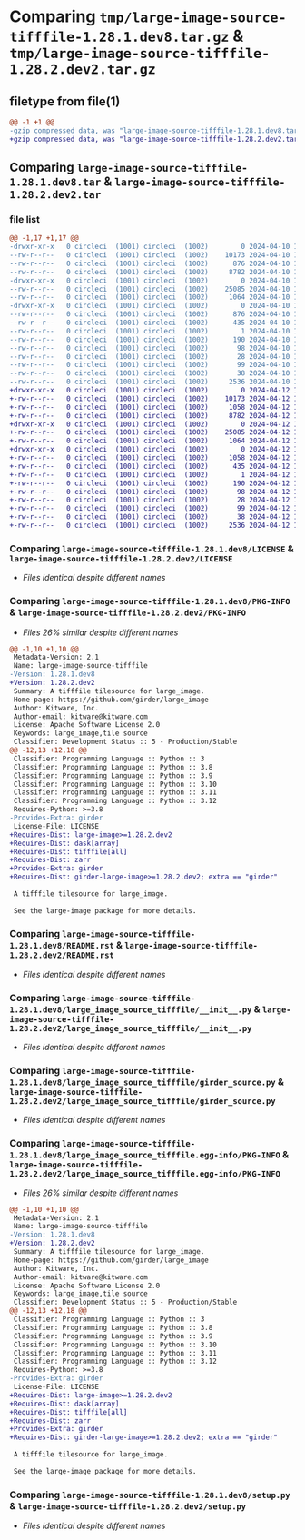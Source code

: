 # Comparing `tmp/large-image-source-tifffile-1.28.1.dev8.tar.gz` & `tmp/large-image-source-tifffile-1.28.2.dev2.tar.gz`

## filetype from file(1)

```diff
@@ -1 +1 @@
-gzip compressed data, was "large-image-source-tifffile-1.28.1.dev8.tar", last modified: Wed Apr 10 16:16:58 2024, max compression
+gzip compressed data, was "large-image-source-tifffile-1.28.2.dev2.tar", last modified: Fri Apr 12 15:26:06 2024, max compression
```

## Comparing `large-image-source-tifffile-1.28.1.dev8.tar` & `large-image-source-tifffile-1.28.2.dev2.tar`

### file list

```diff
@@ -1,17 +1,17 @@
-drwxr-xr-x   0 circleci  (1001) circleci  (1002)        0 2024-04-10 16:16:58.173406 large-image-source-tifffile-1.28.1.dev8/
--rw-r--r--   0 circleci  (1001) circleci  (1002)    10173 2024-04-10 16:16:57.000000 large-image-source-tifffile-1.28.1.dev8/LICENSE
--rw-r--r--   0 circleci  (1001) circleci  (1002)      876 2024-04-10 16:16:58.173406 large-image-source-tifffile-1.28.1.dev8/PKG-INFO
--rw-r--r--   0 circleci  (1001) circleci  (1002)     8782 2024-04-10 16:16:57.000000 large-image-source-tifffile-1.28.1.dev8/README.rst
-drwxr-xr-x   0 circleci  (1001) circleci  (1002)        0 2024-04-10 16:16:58.173406 large-image-source-tifffile-1.28.1.dev8/large_image_source_tifffile/
--rw-r--r--   0 circleci  (1001) circleci  (1002)    25085 2024-04-10 16:11:56.000000 large-image-source-tifffile-1.28.1.dev8/large_image_source_tifffile/__init__.py
--rw-r--r--   0 circleci  (1001) circleci  (1002)     1064 2024-04-10 16:11:56.000000 large-image-source-tifffile-1.28.1.dev8/large_image_source_tifffile/girder_source.py
-drwxr-xr-x   0 circleci  (1001) circleci  (1002)        0 2024-04-10 16:16:58.173406 large-image-source-tifffile-1.28.1.dev8/large_image_source_tifffile.egg-info/
--rw-r--r--   0 circleci  (1001) circleci  (1002)      876 2024-04-10 16:16:58.000000 large-image-source-tifffile-1.28.1.dev8/large_image_source_tifffile.egg-info/PKG-INFO
--rw-r--r--   0 circleci  (1001) circleci  (1002)      435 2024-04-10 16:16:58.000000 large-image-source-tifffile-1.28.1.dev8/large_image_source_tifffile.egg-info/SOURCES.txt
--rw-r--r--   0 circleci  (1001) circleci  (1002)        1 2024-04-10 16:16:58.000000 large-image-source-tifffile-1.28.1.dev8/large_image_source_tifffile.egg-info/dependency_links.txt
--rw-r--r--   0 circleci  (1001) circleci  (1002)      190 2024-04-10 16:16:58.000000 large-image-source-tifffile-1.28.1.dev8/large_image_source_tifffile.egg-info/entry_points.txt
--rw-r--r--   0 circleci  (1001) circleci  (1002)       98 2024-04-10 16:16:58.000000 large-image-source-tifffile-1.28.1.dev8/large_image_source_tifffile.egg-info/requires.txt
--rw-r--r--   0 circleci  (1001) circleci  (1002)       28 2024-04-10 16:16:58.000000 large-image-source-tifffile-1.28.1.dev8/large_image_source_tifffile.egg-info/top_level.txt
--rw-r--r--   0 circleci  (1001) circleci  (1002)       99 2024-04-10 16:11:56.000000 large-image-source-tifffile-1.28.1.dev8/pyproject.toml
--rw-r--r--   0 circleci  (1001) circleci  (1002)       38 2024-04-10 16:16:58.173406 large-image-source-tifffile-1.28.1.dev8/setup.cfg
--rw-r--r--   0 circleci  (1001) circleci  (1002)     2536 2024-04-10 16:11:56.000000 large-image-source-tifffile-1.28.1.dev8/setup.py
+drwxr-xr-x   0 circleci  (1001) circleci  (1002)        0 2024-04-12 15:26:06.234858 large-image-source-tifffile-1.28.2.dev2/
+-rw-r--r--   0 circleci  (1001) circleci  (1002)    10173 2024-04-12 15:26:05.000000 large-image-source-tifffile-1.28.2.dev2/LICENSE
+-rw-r--r--   0 circleci  (1001) circleci  (1002)     1058 2024-04-12 15:26:06.230858 large-image-source-tifffile-1.28.2.dev2/PKG-INFO
+-rw-r--r--   0 circleci  (1001) circleci  (1002)     8782 2024-04-12 15:26:05.000000 large-image-source-tifffile-1.28.2.dev2/README.rst
+drwxr-xr-x   0 circleci  (1001) circleci  (1002)        0 2024-04-12 15:26:06.230858 large-image-source-tifffile-1.28.2.dev2/large_image_source_tifffile/
+-rw-r--r--   0 circleci  (1001) circleci  (1002)    25085 2024-04-12 15:20:51.000000 large-image-source-tifffile-1.28.2.dev2/large_image_source_tifffile/__init__.py
+-rw-r--r--   0 circleci  (1001) circleci  (1002)     1064 2024-04-12 15:20:51.000000 large-image-source-tifffile-1.28.2.dev2/large_image_source_tifffile/girder_source.py
+drwxr-xr-x   0 circleci  (1001) circleci  (1002)        0 2024-04-12 15:26:06.230858 large-image-source-tifffile-1.28.2.dev2/large_image_source_tifffile.egg-info/
+-rw-r--r--   0 circleci  (1001) circleci  (1002)     1058 2024-04-12 15:26:06.000000 large-image-source-tifffile-1.28.2.dev2/large_image_source_tifffile.egg-info/PKG-INFO
+-rw-r--r--   0 circleci  (1001) circleci  (1002)      435 2024-04-12 15:26:06.000000 large-image-source-tifffile-1.28.2.dev2/large_image_source_tifffile.egg-info/SOURCES.txt
+-rw-r--r--   0 circleci  (1001) circleci  (1002)        1 2024-04-12 15:26:06.000000 large-image-source-tifffile-1.28.2.dev2/large_image_source_tifffile.egg-info/dependency_links.txt
+-rw-r--r--   0 circleci  (1001) circleci  (1002)      190 2024-04-12 15:26:06.000000 large-image-source-tifffile-1.28.2.dev2/large_image_source_tifffile.egg-info/entry_points.txt
+-rw-r--r--   0 circleci  (1001) circleci  (1002)       98 2024-04-12 15:26:06.000000 large-image-source-tifffile-1.28.2.dev2/large_image_source_tifffile.egg-info/requires.txt
+-rw-r--r--   0 circleci  (1001) circleci  (1002)       28 2024-04-12 15:26:06.000000 large-image-source-tifffile-1.28.2.dev2/large_image_source_tifffile.egg-info/top_level.txt
+-rw-r--r--   0 circleci  (1001) circleci  (1002)       99 2024-04-12 15:20:51.000000 large-image-source-tifffile-1.28.2.dev2/pyproject.toml
+-rw-r--r--   0 circleci  (1001) circleci  (1002)       38 2024-04-12 15:26:06.234858 large-image-source-tifffile-1.28.2.dev2/setup.cfg
+-rw-r--r--   0 circleci  (1001) circleci  (1002)     2536 2024-04-12 15:20:51.000000 large-image-source-tifffile-1.28.2.dev2/setup.py
```

### Comparing `large-image-source-tifffile-1.28.1.dev8/LICENSE` & `large-image-source-tifffile-1.28.2.dev2/LICENSE`

 * *Files identical despite different names*

### Comparing `large-image-source-tifffile-1.28.1.dev8/PKG-INFO` & `large-image-source-tifffile-1.28.2.dev2/PKG-INFO`

 * *Files 26% similar despite different names*

```diff
@@ -1,10 +1,10 @@
 Metadata-Version: 2.1
 Name: large-image-source-tifffile
-Version: 1.28.1.dev8
+Version: 1.28.2.dev2
 Summary: A tifffile tilesource for large_image.
 Home-page: https://github.com/girder/large_image
 Author: Kitware, Inc.
 Author-email: kitware@kitware.com
 License: Apache Software License 2.0
 Keywords: large_image,tile source
 Classifier: Development Status :: 5 - Production/Stable
@@ -12,13 +12,18 @@
 Classifier: Programming Language :: Python :: 3
 Classifier: Programming Language :: Python :: 3.8
 Classifier: Programming Language :: Python :: 3.9
 Classifier: Programming Language :: Python :: 3.10
 Classifier: Programming Language :: Python :: 3.11
 Classifier: Programming Language :: Python :: 3.12
 Requires-Python: >=3.8
-Provides-Extra: girder
 License-File: LICENSE
+Requires-Dist: large-image>=1.28.2.dev2
+Requires-Dist: dask[array]
+Requires-Dist: tifffile[all]
+Requires-Dist: zarr
+Provides-Extra: girder
+Requires-Dist: girder-large-image>=1.28.2.dev2; extra == "girder"
 
 A tifffile tilesource for large_image.
 
 See the large-image package for more details.
```

### Comparing `large-image-source-tifffile-1.28.1.dev8/README.rst` & `large-image-source-tifffile-1.28.2.dev2/README.rst`

 * *Files identical despite different names*

### Comparing `large-image-source-tifffile-1.28.1.dev8/large_image_source_tifffile/__init__.py` & `large-image-source-tifffile-1.28.2.dev2/large_image_source_tifffile/__init__.py`

 * *Files identical despite different names*

### Comparing `large-image-source-tifffile-1.28.1.dev8/large_image_source_tifffile/girder_source.py` & `large-image-source-tifffile-1.28.2.dev2/large_image_source_tifffile/girder_source.py`

 * *Files identical despite different names*

### Comparing `large-image-source-tifffile-1.28.1.dev8/large_image_source_tifffile.egg-info/PKG-INFO` & `large-image-source-tifffile-1.28.2.dev2/large_image_source_tifffile.egg-info/PKG-INFO`

 * *Files 26% similar despite different names*

```diff
@@ -1,10 +1,10 @@
 Metadata-Version: 2.1
 Name: large-image-source-tifffile
-Version: 1.28.1.dev8
+Version: 1.28.2.dev2
 Summary: A tifffile tilesource for large_image.
 Home-page: https://github.com/girder/large_image
 Author: Kitware, Inc.
 Author-email: kitware@kitware.com
 License: Apache Software License 2.0
 Keywords: large_image,tile source
 Classifier: Development Status :: 5 - Production/Stable
@@ -12,13 +12,18 @@
 Classifier: Programming Language :: Python :: 3
 Classifier: Programming Language :: Python :: 3.8
 Classifier: Programming Language :: Python :: 3.9
 Classifier: Programming Language :: Python :: 3.10
 Classifier: Programming Language :: Python :: 3.11
 Classifier: Programming Language :: Python :: 3.12
 Requires-Python: >=3.8
-Provides-Extra: girder
 License-File: LICENSE
+Requires-Dist: large-image>=1.28.2.dev2
+Requires-Dist: dask[array]
+Requires-Dist: tifffile[all]
+Requires-Dist: zarr
+Provides-Extra: girder
+Requires-Dist: girder-large-image>=1.28.2.dev2; extra == "girder"
 
 A tifffile tilesource for large_image.
 
 See the large-image package for more details.
```

### Comparing `large-image-source-tifffile-1.28.1.dev8/setup.py` & `large-image-source-tifffile-1.28.2.dev2/setup.py`

 * *Files identical despite different names*

